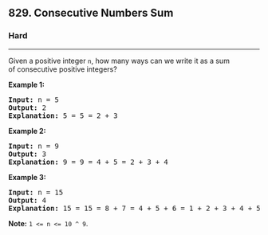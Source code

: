 <h2>829. Consecutive Numbers Sum</h2><h3>Hard</h3><hr><div><p>Given a positive integer&nbsp;<code>n</code>, how many ways can we write it as a sum of&nbsp;consecutive positive integers?</p>

<p><strong>Example 1:</strong></p>

<pre><strong>Input: </strong>n = 5
<strong>Output: </strong>2
<strong>Explanation: </strong>5 = 5 = 2 + 3</pre>

<p><strong>Example 2:</strong></p>

<pre><strong>Input: </strong>n = 9
<strong>Output: </strong>3
<strong>Explanation: </strong>9 = 9 = 4 + 5 = 2 + 3 + 4</pre>

<p><strong>Example 3:</strong></p>

<pre><strong>Input: </strong>n = 15
<strong>Output: </strong>4
<strong>Explanation: </strong>15 = 15 = 8 + 7 = 4 + 5 + 6 = 1 + 2 + 3 + 4 + 5</pre>

<p><strong>Note:</strong>&nbsp;<code>1 &lt;= n &lt;= 10 ^ 9</code>.</p>
</div>